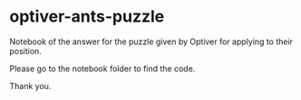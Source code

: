 # optiver-ants-puzzle
Notebook of the answer for the puzzle given by Optiver for applying to their position.

Please go to the notebook folder to find the code.

Thank you.
